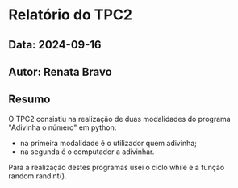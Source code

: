 # Relatório do TPC2
## Data: 2024-09-16
## Autor: Renata Bravo

## Resumo

O TPC2 consistiu na realização de duas modalidades do programa "Adivinha o número" em python:
 - na primeira modalidade é o utilizador quem adivinha;
 - na segunda é o computador a adivinhar.

Para a realização destes programas usei o ciclo while e a função random.randint().